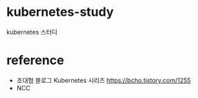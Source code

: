 # kubernetes-study
kubernetes 스터디

# reference
 - 조대협 블로그 Kubernetes 시리즈 https://bcho.tistory.com/1255
 - NCC
